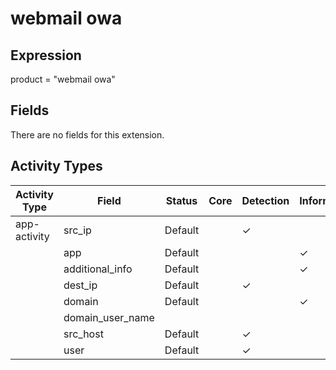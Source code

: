webmail owa
===========

Expression
----------

product = "webmail owa"

Fields
------

There are no fields for this extension.

Activity Types
--------------

| Activity Type | Field            | Status  | Core | Detection | Informational |
| ------------- | ---------------- | ------- | ---- | --------- | ------------- |
| app-activity  | src_ip           | Default |      | &#10003;  |               |
|               | app              | Default |      |           | &#10003;      |
|               | additional_info  | Default |      |           | &#10003;      |
|               | dest_ip          | Default |      | &#10003;  |               |
|               | domain           | Default |      |           | &#10003;      |
|               | domain_user_name |         |      |           |               |
|               | src_host         | Default |      | &#10003;  |               |
|               | user             | Default |      | &#10003;  |               |

